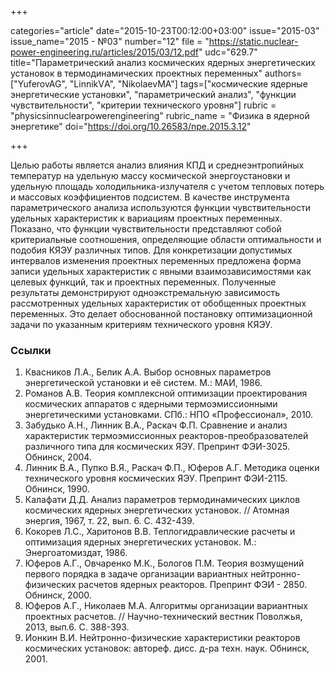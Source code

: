 +++

categories="article"
date="2015-10-23T00:12:00+03:00"
issue="2015-03"
issue_name="2015 - №03"
number="12"
file = "https://static.nuclear-power-engineering.ru/articles/2015/03/12.pdf"
udc="629.7"
title="Параметрический анализ космических ядерных энергетических установок в термодинамических проектных переменных"
authors=["YuferovAG", "LinnikVА", "NikolaevMA"]
tags=["космические ядерные энергетические установки", "параметрический анализ", "функции чувствительности", "критерии технического уровня"]
rubric = "physicsinnuclearpowerengineering"
rubric_name = "Физика в ядерной энергетике"
doi="https://doi.org/10.26583/npe.2015.3.12"

+++

Целью работы является анализ влияния КПД и среднеэнтропийных температур на удельную массу космической энергоустановки и удельную площадь холодильника-излучателя с учетом тепловых потерь и массовых коэффициентов подсистем. В качестве инструмента параметрического анализа используются функции чувствительности удельных характеристик к вариациям проектных переменных. Показано, что функции чувствительности представляют собой критериальные соотношения, определяющие области оптимальности и подобия КЯЭУ различных типов. Для конкретизации допустимых интервалов изменения проектных переменных предложена форма записи удельных характеристик с явными взаимозависимостями как целевых функций, так и проектных переменных. Полученные результаты демонстрируют одноэкстремальную зависимость рассмотренных удельных характеристик от обобщенных проектных переменных. Это делает обоснованной постановку оптимизационной задачи по указанным критериям технического уровня КЯЭУ.

### Ссылки

1. Квасников Л.А., Белик А.А. Выбор основных параметров энергетической установки и её систем. М.: МАИ, 1986.
2. Романов А.В. Теория комплексной оптимизации проектирования космических аппаратов с ядерными термоэмиссионными энергетическими установками. СПб.: НПО «Профессионал», 2010.
3. Забудько А.Н., Линник В.А., Раскач Ф.П. Сравнение и анализ характеристик термоэмиссионных реакторов-преобразователей различного типа для космических ЯЭУ. Препринт ФЭИ-3025. Обнинск, 2004.
4. Линник В.А., Пупко В.Я., Раскач Ф.П., Юферов А.Г. Методика оценки технического уровня космических ЯЭУ. Препринт ФЭИ-2115. Обнинск, 1990.
5. Калафати Д.Д. Анализ параметров термодинамических циклов космических ядерных энергетических установок. // Атомная энергия, 1967, т. 22, вып. 6. С. 432-439.
6. Кокорев Л.С., Харитонов В.В. Теплогидравлические расчеты и оптимизация ядерных энергетических установок. М.: Энергоатомиздат, 1986.
7. Юферов А.Г., Овчаренко М.К., Бологов П.М. Теория возмущений первого порядка в задаче организации вариантных нейтронно-физических расчетов ядерных реакторов. Препринт ФЭИ - 2850. Обнинск, 2000.
8. Юферов А.Г., Николаев М.А. Алгоритмы организации вариантных проектных расчетов. // Научно-технический вестник Поволжья, 2013, вып.6. С. 388-393.
9. Ионкин В.И. Нейтронно-физические характеристики реакторов космических установок: автореф. дисс. д-ра техн. наук. Обнинск, 2001.